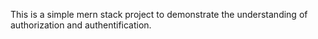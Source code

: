 This is a simple mern stack project to demonstrate the understanding of authorization and authentification.
